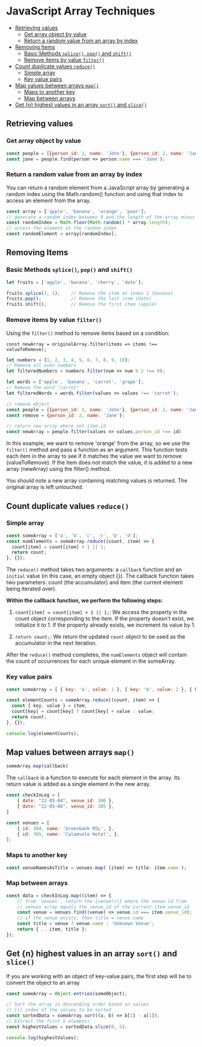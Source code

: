 # JavaScript Array Techniques

<!-- TOC -->

- [Retrieving values](#retrieving-values)
    - [Get array object by value](#get-array-object-by-value)
    - [Return a random value from an array by index](#return-a-random-value-from-an-array-by-index)
- [Removing Items](#removing-items)
    - [Basic Methods `splice()`, `pop()` and `shift()`](#basic-methods-splice-pop-and-shift)
    - [Remove items by value `filter()`](#remove-items-by-value-filter)
- [Count duplicate values `reduce()`](#count-duplicate-values-reduce)
    - [Simple array](#simple-array)
    - [Key value pairs](#key-value-pairs)
- [Map values between arrays `map()`](#map-values-between-arrays-map)
    - [Maps to another key](#maps-to-another-key)
    - [Map between arrays](#map-between-arrays)
- [Get {n} highest values in an array `sort()` and `slice()`](#get-n-highest-values-in-an-array-sort-and-slice)

<!-- /TOC -->


<a id="markdown-retrieving-values" name="retrieving-values"></a>

## Retrieving values

<a id="markdown-get-array-object-by-value" name="get-array-object-by-value"></a>

### Get array object by value

```js
const people = [{person_id: 1, name: 'John'}, {person_id: 2, name: 'Jane'}, {person_id: 3, name: 'Bob'}];
const jane = people.find(person => person.name === 'Jane');
```


<a id="markdown-return-a-random-value-from-an-array-by-index" name="return-a-random-value-from-an-array-by-index"></a>

### Return a random value from an array by index

You can return a random element from a JavaScript array by generating a random index using the
Math.random() function and using that index to access an element from the array.

```js
const array = ['apple', 'banana', 'orange', 'pear'];
// generate a random index between 0 and the length of the array minus 1
const randomIndex = Math.floor(Math.random() * array.length);
// access the element at the random index
const randomElement = array[randomIndex];
```

<a id="markdown-removing-items" name="removing-items"></a>

## Removing Items

<a id="markdown-basic-methods-splice-pop-and-shift" name="basic-methods-splice-pop-and-shift"></a>

### Basic Methods `splice()`, `pop()` and `shift()`

```js
let fruits = ['apple', 'banana', 'cherry', 'date'];

fruits.splice(1, 1);    // Remove the item at index 1 (banana)
fruits.pop();           // Remove the last item (date)
fruits.shift();         // Remove the first item (apple)
```

<a id="markdown-remove-items-by-value-filter" name="remove-items-by-value-filter"></a>

### Remove items by value `filter()`

Using the `filter()` method to remove items based on a condition:

`const newArray = originalArray.filter(items => items !== valueToRemove);`

```js
let numbers = [1, 2, 3, 4, 5, 6, 7, 8, 9, 10];
// Remove all even numbers
let filteredNumbers = numbers.filter(num => num % 2 !== 0);

let words = ['apple', 'banana', 'carrot', 'grape'];
// Remove the word "carrot"
let filteredWords = words.filter(values => values !== 'carrot');
```

```js
// remove object
const people = [{person_id: 1, name: 'John'}, {person_id: 2, name: 'Jane'}, {person_id: 3, name: 'Bob'}];
const remove = {person_id: 2, name: 'Jane'};

// return new array where not item.id
const newArray = people.filter(values => values.person_id !== id)
```

In this example, we want to remove 'orange' from the array, so we use the `filter()` method and
pass a function as an argument. This function tests each item in the array to see if it matches
the value we want to remove (valueToRemove). If the item does not match the value, it is added to
a new array (newArray) using the filter() method.

You should note a new array containing matching values is returned. The original array is left
untouched.


<a id="markdown-count-duplicate-values-reduce" name="count-duplicate-values-reduce"></a>

## Count duplicate values `reduce()`

<a id="markdown-simple-array" name="simple-array"></a>

### Simple array

```js
const someArray = ['a', 'b', 'c', 'c', 'b', 'd'];
const numElements = someArray.reduce((count, item) => {
  count[item] = count[item] + 1 || 1;
  return count;
}, {});
```

The `reduce()` method takes two arguments: a `callback` function and an `initial` value (in this
case, an empty object {}). The callback function takes two parameters: count (the accumulator) and
item (the current element being iterated over).

**Within the callback function, we perform the following steps:**

1. `count[item] = count[item] + 1 || 1;`: We access the property in the count object corresponding to
the item. If the property doesn't exist, we initialize it to 1. If the property already exists, we
increment its value by 1.

2. `return count;`: We return the updated `count` object to be used as the accumulator in the next iteration.

After the `reduce()` method completes, the `numElements` object will contain the count of
occurrences for each unique element in the someArray.

<a id="markdown-key-value-pairs" name="key-value-pairs"></a>

### Key value pairs

```js
const someArray = [ { key: 'a', value: 1 }, { key: 'b', value: 2 }, { key: 'c', value: 3 }, { key: 'c', value: 4 }, { key: 'b', value: 5 }, { key: 'd', value: 6 }, ];

const elementCounts = someArray.reduce((count, item) => {
  const { key, value } = item;
  count[key] = count[key] ? count[key] + value : value;
  return count;
}, {});

console.log(elementCounts);
```

<a id="markdown-map-values-between-arrays-map" name="map-values-between-arrays-map"></a>

## Map values between arrays `map()`

```js
someArray.map(callback)
```

The `callback` is a function to execute for each element in the array. Its return value is added
as a single element in the new array.


```js
const checkInLog = [
    { date: "22-05-04", venue_id: 306 },
    { date: "22-05-06", venue_id: 305 },
]

const venues = [
    { id: 304, name: 'Greenbank RSL', },
    { id: 305, name: 'Calamvale Hotel', },
];
```

<a id="markdown-maps-to-another-key" name="maps-to-another-key"></a>

### Maps to another key

```js
const venueNamesAsTitle = venues.map( (item) => title: item.name );
```

<a id="markdown-map-between-arrays" name="map-between-arrays"></a>

### Map between arrays

```js
const data = checkInLog.map((item) => {
    // from 'venues', return the {venue(s)} where the venue.id from
    // venues array equals the venue_id of the current item.venue_id
    const venue = venues.find((venue) => venue.id === item.venue_id);
    // if the venue exists, then title = venue.name
    const title = venue ? venue.name : 'Unknown Venue';
    return { ...item, title };
});
```

<a id="markdown-get-n-highest-values-in-an-array-sort-and-slice" name="get-n-highest-values-in-an-array-sort-and-slice"></a>

## Get {n} highest values in an array `sort()` and `slice()`

If you are working with an object of key-value pairs, the first step will be to convert the object to an array

```js
const someArray = Object.entries(someObject);
```

```js
// Sort the array in descending order based on values
// [i] index of the values to be sorted
const sortedData = someArray.sort((a, b) => b[1] - a[1]);
// Extract the first 5 elements
const highestValues = sortedData.slice(0, 5);

console.log(highestValues);
```

